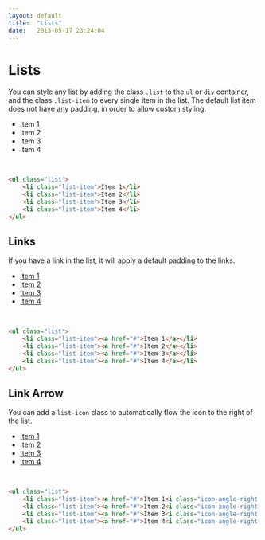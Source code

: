 ```yaml
---
layout: default
title:  "Lists"
date:   2013-05-17 23:24:04
---
```


Lists
=====

You can style any list by adding the class `.list` to the `ul` or `div` container, and the class `.list-item` to every single item in the list. The default list item does not have any padding, in order to allow custom styling.

<ul class="list">
	<li class="list-item">Item 1</li>
	<li class="list-item">Item 2</li>
	<li class="list-item">Item 3</li>
	<li class="list-item">Item 4</li>
</ul>
<br />

~~~html
<ul class="list">
	<li class="list-item">Item 1</li>
	<li class="list-item">Item 2</li>
	<li class="list-item">Item 3</li>
	<li class="list-item">Item 4</li>
</ul>
~~~

Links
-----

If you have a link in the list, it will apply a default padding to the links.

<ul class="list">
	<li class="list-item"><a href="#">Item 1</a></li>
	<li class="list-item"><a href="#">Item 2</a></li>
	<li class="list-item"><a href="#">Item 3</a></li>
	<li class="list-item"><a href="#">Item 4</a></li>
</ul>
<br />

~~~html
<ul class="list">
	<li class="list-item"><a href="#">Item 1</a></li>
	<li class="list-item"><a href="#">Item 2</a></li>
	<li class="list-item"><a href="#">Item 3</a></li>
	<li class="list-item"><a href="#">Item 4</a></li>
</ul>
~~~

Link Arrow
----------

You can add a `list-icon` class to automatically flow the icon to the right of the list.

<ul class="list">
	<li class="list-item"><a href="#">Item 1<i class="icon-angle-right list-icon"></i></a></li>
	<li class="list-item"><a href="#">Item 2<i class="icon-angle-right list-icon"></i></a></li>
	<li class="list-item"><a href="#">Item 3<i class="icon-angle-right list-icon"></i></a></li>
	<li class="list-item"><a href="#">Item 4<i class="icon-angle-right list-icon"></i></a></li>
</ul>
<br />

~~~html
<ul class="list">
	<li class="list-item"><a href="#">Item 1<i class="icon-angle-right list-icon"></i></a></li>
	<li class="list-item"><a href="#">Item 2<i class="icon-angle-right list-icon"></i></a></li>
	<li class="list-item"><a href="#">Item 3<i class="icon-angle-right list-icon"></i></a></li>
	<li class="list-item"><a href="#">Item 4<i class="icon-angle-right list-icon"></i></a></li>
</ul>
~~~
